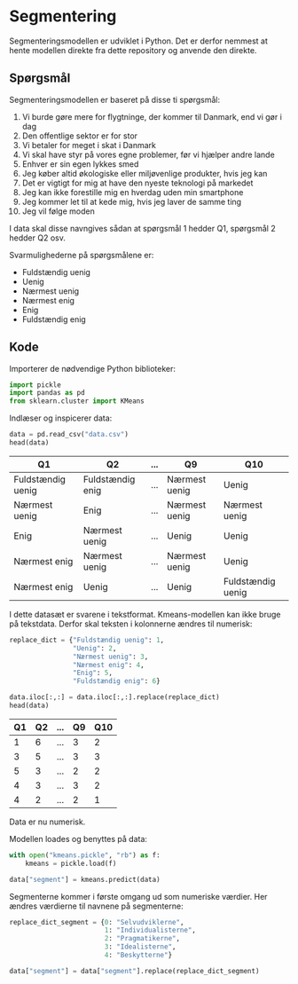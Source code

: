 # Segmentering

Segmenteringsmodellen er udviklet i Python. Det er derfor nemmest at hente modellen direkte fra dette repository og anvende den direkte.

## Spørgsmål
Segmenteringsmodellen er baseret på disse ti spørgsmål:

1. Vi burde gøre mere for flygtninge, der kommer til Danmark, end vi gør i dag
2. Den offentlige sektor er for stor
3. Vi betaler for meget i skat i Danmark
4. Vi skal have styr på vores egne problemer, før vi hjælper andre lande
5. Enhver er sin egen lykkes smed
6. Jeg køber altid økologiske eller miljøvenlige produkter, hvis jeg kan
7. Det er vigtigt for mig at have den nyeste teknologi på markedet
8. Jeg kan ikke forestille mig en hverdag uden min smartphone
9. Jeg kommer let til at kede mig, hvis jeg laver de samme ting
10. Jeg vil følge moden

I data skal disse navngives sådan at spørgsmål 1 hedder Q1, spørgsmål 2 hedder Q2 osv.

Svarmulighederne på spørgsmålene er:
- Fuldstændig uenig
- Uenig
- Nærmest uenig
- Nærmest enig
- Enig
- Fuldstændig enig


## Kode
Importerer de nødvendige Python biblioteker:
```python
import pickle
import pandas as pd
from sklearn.cluster import KMeans
```

Indlæser og inspicerer data:
```python
data = pd.read_csv("data.csv")
head(data)
```
|                Q1 |               Q2|...|            Q9|               Q10|
|-------------------|-----------------|---|--------------|------------------|
| Fuldstændig uenig | Fuldstændig enig|...|Nærmest uenig |             Uenig|
|     Nærmest uenig |             Enig|...|Nærmest uenig |     Nærmest uenig|
|              Enig |    Nærmest uenig|...|        Uenig |             Uenig|
|      Nærmest enig |    Nærmest uenig|...|Nærmest uenig |             Uenig|
|      Nærmest enig |            Uenig|...|        Uenig | Fuldstændig uenig|

I dette datasæt er svarene i tekstformat. Kmeans-modellen kan ikke bruge på tekstdata. Derfor skal teksten i kolonnerne ændres til numerisk:

```python
replace_dict = {"Fuldstændig uenig": 1,
                "Uenig": 2,
                "Nærmest uenig": 3,
                "Nærmest enig": 4,
                "Enig": 5,
                "Fuldstændig enig": 6}

data.iloc[:,:] = data.iloc[:,:].replace(replace_dict)
head(data)
```
| Q1| Q2|...| Q9|Q10|
|---|---|---|---|---|
| 1 | 6 |...| 3 | 2 |
| 3 | 5 |...| 3 | 3 |
| 5 | 3 |...| 2 | 2 |
| 4 | 3 |...| 3 | 2 |
| 4 | 2 |...| 2 | 1 |

Data er nu numerisk.

Modellen loades og benyttes på data:
```python
with open("kmeans.pickle", "rb") as f:
    kmeans = pickle.load(f)

data["segment"] = kmeans.predict(data)
```

Segmenterne kommer i første omgang ud som numeriske værdier. Her ændres værdierne til navnene på segmenterne:
```python
replace_dict_segment = {0: "Selvudviklerne",
                        1: "Individualisterne",
                        2: "Pragmatikerne",
                        3: "Idealisterne",
                        4: "Beskytterne"}

data["segment"] = data["segment"].replace(replace_dict_segment)
```
